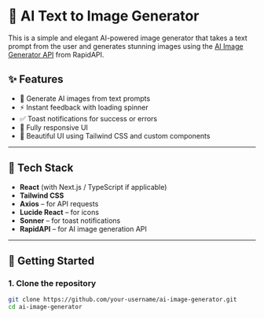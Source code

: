 # 🧠 AI Text to Image Generator

This is a simple and elegant AI-powered image generator that takes a text prompt from the user and generates stunning images using the [AI Image Generator API](https://rapidapi.com/flux2046/api/ai-text-to-image-generator-flux-free-api/) from RapidAPI.

## ✨ Features

- 🌟 Generate AI images from text prompts
- ⚡ Instant feedback with loading spinner
- ✅ Toast notifications for success or errors
- 📱 Fully responsive UI
- 💅 Beautiful UI using Tailwind CSS and custom components

---

## 🧩 Tech Stack

- **React** (with Next.js / TypeScript if applicable)
- **Tailwind CSS**
- **Axios** – for API requests
- **Lucide React** – for icons
- **Sonner** – for toast notifications
- **RapidAPI** – for AI image generation API

---

## 🚀 Getting Started

### 1. Clone the repository

```bash
git clone https://github.com/your-username/ai-image-generator.git
cd ai-image-generator
